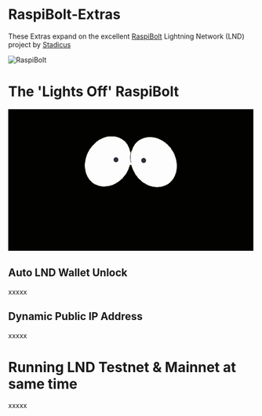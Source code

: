 # RaspiBolt-Extras

These Extras expand on the excellent [RaspiBolt](https://github.com/Stadicus/guides/blob/master/raspibolt/README.md) Lightning Network (LND) project by [Stadicus](https://github.com/Stadicus/)

![RaspiBolt](https://github.com/Stadicus/guides/raw/master/raspibolt/images/00_raspibolt_banner_440.png)

# The 'Lights Off' RaspiBolt
![Lights Off](images/lightsoff.gif)
## Auto LND Wallet Unlock
xxxxx
## Dynamic Public IP Address
xxxxx
# Running LND Testnet & Mainnet at same time
xxxxx
